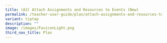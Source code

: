 ```yaml
---
title: (A3) Attach Assignments and Resources to Events (New)
permalink: /teacher-user-guide/plan/attach-assignments-and-resources-to-events/
variant: tiptap
description: ""
image: /images/FaviconLight.png
third_nav_title: Plan
---
```

